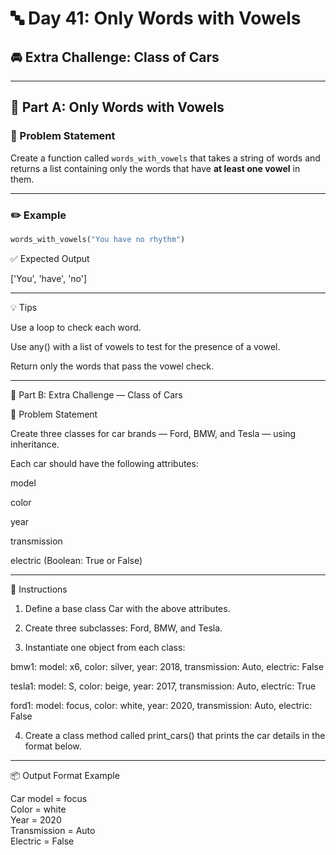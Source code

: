 # 🔤 Day 41: Only Words with Vowels  
## 🚘 Extra Challenge: Class of Cars

---

## 🧩 Part A: Only Words with Vowels

### 🔹 Problem Statement  
Create a function called `words_with_vowels` that takes a string of words and returns a list containing only the words that have **at least one vowel** in them.

---

### ✏️ Example

```python
words_with_vowels("You have no rhythm")
```
✅ Expected Output

['You', 'have', 'no']


---

💡 Tips

Use a loop to check each word.

Use any() with a list of vowels to test for the presence of a vowel.

Return only the words that pass the vowel check.



---

🚗 Part B: Extra Challenge — Class of Cars

🔹 Problem Statement

Create three classes for car brands — Ford, BMW, and Tesla — using inheritance.

Each car should have the following attributes:

model

color

year

transmission

electric (Boolean: True or False)



---

🔧 Instructions

1. Define a base class Car with the above attributes.


2. Create three subclasses: Ford, BMW, and Tesla.


3. Instantiate one object from each class:

bmw1: model: x6, color: silver, year: 2018, transmission: Auto, electric: False

tesla1: model: S, color: beige, year: 2017, transmission: Auto, electric: True

ford1: model: focus, color: white, year: 2020, transmission: Auto, electric: False



4. Create a class method called print_cars() that prints the car details in the format below.




---

📦 Output Format Example

Car model = focus  
Color = white  
Year = 2020  
Transmission = Auto  
Electric = False
